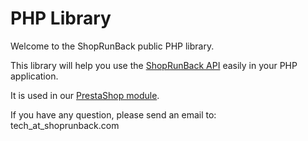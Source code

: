 # PHP Library

Welcome to the ShopRunBack public PHP library.

This library will help you use the [ShopRunBack API](https://shoprunback.github.io/documentation/api.html) easily in your PHP application.

It is used in our [PrestaShop module](https://shoprunback.github.io/documentation/prestashop.html).

If you have any question, please send an email to: tech_at_shoprunback.com

